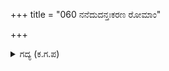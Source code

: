 +++
title = "060 ನನೆದುದನ್ತಃಕರಣ ರೋಮಾಂ"

+++

<details><summary>ಗದ್ಯ (ಕ.ಗ.ಪ) </summary>

60. "ದ್ರೋಣನ ಅಂತಃಕರಣ ನೆನೆಯಿತು. ರೋಮಾಂಚನದ ಆನಂದಾಶ್ರುಜಲದಲ್ಲಿ ನೆನೆದು ಪುಲಕಿತಗೊಂಡು ಕಣ್ಣನ್ನು ಮುಚ್ಚಿ ಸಂತೋಷ ಹೆಚ್ಚಿ ತನ್ಮಯನಾದೆನು. ನಿಮ್ಮ ಪಾದ ದರ್ಶನದಿಂದ ಧನ್ಯನಾದೆ. ಬೀಳ್ಕೊಡಿರಿ" ಎನ್ನುತ್ತಾ ಕಣ್ಣುಗಳನ್ನು ತೆರೆದು ಅಂದು ಉಭಯ ಸೈನ್ಯವನ್ನು ನೋಡಿದನು.
</details>
